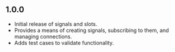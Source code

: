 ## 1.0.0

* Initial release of signals and slots.
* Provides a means of creating signals, subscribing to them, and managing connections.
* Adds test cases to validate functionality.
